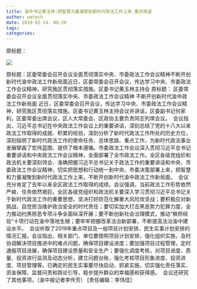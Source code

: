 ```yaml
---
title: 渝中书记黄玉林:把智慧力量凝聚到新时代政法工作上来_重庆频道
author: wetech
date: 2019-02-24- 06:20
tags: 
categories: 
---
```

原标题：
<!-- more -->
                
<img align="center" border="0" src="http://p2.ifengimg.com/a/2016/0810/204c433878d5cf9size1_w16_h16.png" />
                
            
原标题：区委常委会召开会议全面贯彻落实中央、市委政法工作会议精神不断开创新时代渝中政法工作新局面近日，区委常委会召开会议，传达学习中央、市委政法工作会议精神，研究我区贯彻落实措施。区委书记黄玉林主持会
原标题：
区委常委会召开会议全面贯彻落实中央、市委政法工作会议精神
不断开创新时代渝中政法工作新局面
近日，区委常委会召开会议，传达学习中央、市委政法工作会议精神，研究我区贯彻落实措施。区委书记黄玉林主持会议并讲话，区委副书记何家利，区委常委出席会议，区人大常委会、区政协主要负责同志列席会议。 
会议指出，习近平总书记在中央政法工作会议上的重要讲话，深刻总结了党的十八大以来政法工作取得的成就、积累的经验，深刻分析了新时代政法工作所处的历史方位，深刻指明了新时代政法工作的使命任务、总体思路、重点工作，为新时代政法事业发展擘画了宏伟蓝图、提供了根本遵循。市委政法工作会议深入贯彻习近平总书记重要讲话和中央政法工作会议精神，全面部署了全市政法工作。全区各级党组织和政法机关要深刻领会、准确把握习近平总书记关于政法工作的重要讲话和中央、市委政法工作会议精神，切实把思想和行动统一到中央、市委决策部署上来，把智慧和力量凝聚到新时代政法工作上来，不断开创新时代渝中政法工作新局面。 
会议充分肯定了去年以来全区政法工作取得的成绩。会议强调，当前政法工作形势依然严峻、任务依然艰巨。全区各级党组织和政法机关要深入学习贯彻习近平总书记关于新时代政法工作的重要思想，坚决打好防范化解重大风险攻坚战；要积极应对新挑战，自觉担当维护政治安全的时代责任；要切实加大打击黑恶势力犯罪力度，全力推动扫黑除恶专项斗争全面纵深开展；要不断创新社会治理模式，推动“枫桥经验”十项行动在渝中落地生根；要牢牢把握改革法治新部署，不断提高法治渝中建设水平。 
会议听取了2019年重点项目及一般项目计划安排、民生实事计划安排的情况汇报。会议指出，相关部门、单位要按照项目计划安排，强化组织实施，及时协调解决项目推进中的难点问题，确保项目建设进度；要加强项目过程管理，定时通报项目进展，确保项目建设质量和安全生产；要强化调度考核，对项目进度、质量、投资进行监测及动态分析，建立问题台账，强化考核项目形象进度、投资进度、项目管理等。已确定的民生实事要尽快启动、抓紧实施，切实强化责任落实、资金保障、监督问责和舆论引导，稳步提升群众的幸福感和获得感。 
会议还研究了其他事项。（渝中报记者李传芳）
[责任编辑：李玮佳]
            
